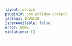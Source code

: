 ```yaml
---
layout: plugin
pluginId: com.polidea.cockpit
jarSha1: INVALID
isJarAvailable: false
error: NONE
violations: []

---
```

